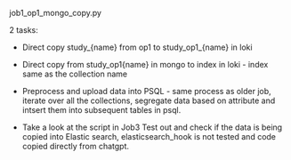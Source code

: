 job1_op1_mongo_copy.py

2 tasks:  
- Direct copy study_{name} from op1 to study_op1_{name} in loki
- Direct copy from study_op1{name} in mongo to index in loki - index same as the collection name
- Preprocess and upload data into PSQL - same process as older job, iterate over all the collections, segregate data based on attribute and intsert them into subsequent tables in psql.



- Take a look at the script in Job3
Test out and check if the data is being copied into Elastic search, elasticsearch_hook is not tested and code copied directly from chatgpt.
